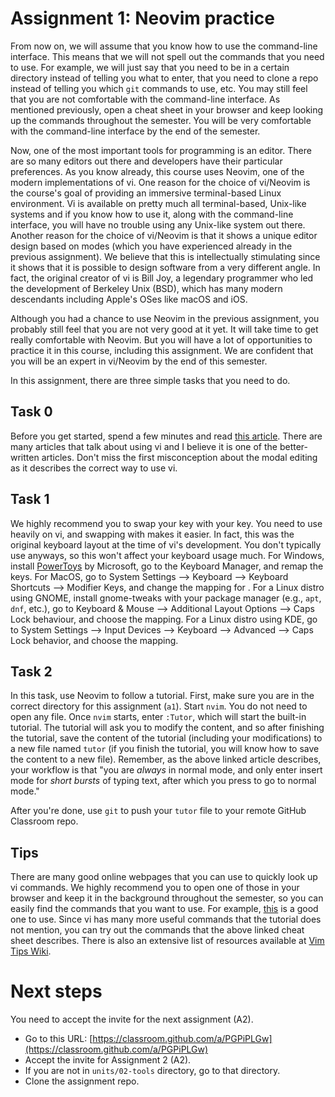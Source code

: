 # Assignment 1: Neovim practice

From now on, we will assume that you know how to use the command-line interface. This means that we will not spell out the commands that you need to use. For example, we will just say that you need to be in a certain directory instead of telling you what to enter, that you need to clone a repo instead of telling you which `git` commands to use, etc. You may still feel that you are not comfortable with the command-line interface. As mentioned previously, open a cheat sheet in your browser and keep looking up the commands throughout the semester. You will be very comfortable with the command-line interface by the end of the semester.

Now, one of the most important tools for programming is an editor. There are so many editors out there and developers have their particular preferences. As you know already, this course uses Neovim, one of the modern implementations of vi. One reason for the choice of vi/Neovim is the course's goal of providing an immersive terminal-based Linux environment. Vi is available on pretty much all terminal-based, Unix-like systems and if you know how to use it, along with the command-line interface, you will have no trouble using any Unix-like system out there. Another reason for the choice of vi/Neovim is that it shows a unique editor design based on modes (which you have experienced already in the previous assignment). We believe that this is intellectually stimulating since it shows that it is possible to design software from a very different angle. In fact, the original creator of vi is Bill Joy, a legendary programmer who led the development of Berkeley Unix (BSD), which has many modern descendants including Apple's OSes like macOS and iOS.

Although you had a chance to use Neovim in the previous assignment, you probably still feel that you are not very good at it yet. It will take time to get really comfortable with Neovim. But you will have a lot of opportunities to practice it in this course, including this assignment. We are confident that you will be an expert in vi/Neovim by the end of this semester.

In this assignment, there are three simple tasks that you need to do.

## Task 0

Before you get started, spend a few minutes and read [this article](http://www.viemu.com/a-why-vi-vim.html). There are many articles that talk about using vi and I believe it is one of the better-written articles. Don't miss the first misconception about the modal editing as it describes the correct way to use vi.

## Task 1

We highly recommend you to swap your <Caps Lock> key with your <Esc> key. You need to use <Esc> heavily on vi, and swapping <Caps Lock> with <Esc> makes it easier. In fact, this was the original keyboard layout at the time of vi's development. You don't typically use <Caps Lock> anyways, so this won't affect your keyboard usage much. For Windows, install [PowerToys](https://github.com/microsoft/PowerToys) by Microsoft, go to the Keyboard Manager, and remap the keys. For MacOS, go to System Settings --> Keyboard --> Keyboard Shortcuts --> Modifier Keys, and change the mapping for <Caps Lock>. For a Linux distro using GNOME, install gnome-tweaks with your package manager (e.g., `apt`, `dnf`, etc.), go to Keyboard & Mouse --> Additional Layout Options --> Caps Lock behaviour, and choose the mapping. For a Linux distro using KDE, go to System Settings --> Input Devices --> Keyboard --> Advanced --> Caps Lock behavior, and choose the mapping.

## Task 2

In this task, use Neovim to follow a tutorial. First, make sure you are in the correct directory for this assignment (`a1`). Start `nvim`. You do not need to open any file. Once `nvim` starts, enter `:Tutor`, which will start the built-in tutorial. The tutorial will ask you to modify the content, and so after finishing the tutorial, save the content of the tutorial (including your modifications) to a new file named `tutor` (if you finish the tutorial, you will know how to save the content to a new file). Remember, as the above linked article describes, your workflow is that "you are *always* in normal mode, and only enter insert mode for *short bursts* of typing text, after which you press <Esc> to go to normal mode."

After you're done, use `git` to push your `tutor` file to your remote GitHub Classroom repo.

## Tips

There are many good online webpages that you can use to quickly look up vi commands. We highly recommend you to open one of those in your browser and keep it in the background throughout the semester, so you can easily find the commands that you want to use. For example, [this](https://vim.rtorr.com) is a good one to use. Since vi has many more useful commands that the tutorial does not mention, you can try out the commands that the above linked cheat sheet describes. There is also an extensive list of resources available at [Vim Tips Wiki](https://vim.fandom.com/wiki/Vim_documentation).

# Next steps

You need to accept the invite for the next assignment (A2).

- Go to this URL: [https://classroom.github.com/a/PGPiPLGw](https://classroom.github.com/a/PGPiPLGw)
- Accept the invite for Assignment 2 (A2).
- If you are not in `units/02-tools` directory, go to that directory.
- Clone the assignment repo.
